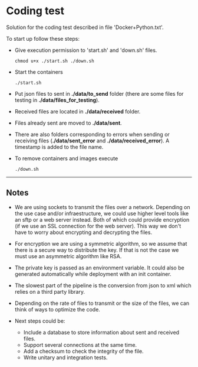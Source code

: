 # Coding test

Solution for the coding test described in file 'Docker+Python.txt'.

To start up follow these steps:

- Give execution permission to 'start.sh' and 'down.sh' files.

    `chmod u+x ./start.sh ./down.sh`

- Start the containers

    `./start.sh`

- Put json files to sent in **./data/to_send** folder (there are some files for testing in **./data/files_for_testing**).

- Received files are located in **./data/received** folder.

- Files already sent are moved to **./data/sent**.

- There are also folders corresponding to errors when sending or receiving files (**./data/sent_error** and **./data/received_error**). A timestamp is added to the file name.

- To remove containers and images execute

    `./down.sh`

---
## Notes

- We are using sockets to transmit the files over a network. Depending on the use case and/or infraestructure, we could use higher level tools like an sftp or a web server instead. Both of which could provide encryption (if we use an SSL connection for the web server). This way we don't have to worry about encrypting and decrypting the files.

- For encryption we are using a symmetric algorithm, so we assume that there is a secure way to distribute the key. If that is not the case we must use an asymmetric algorithm like RSA.

- The private key is passed as an environment variable. It could also be generated automatically while deployment with an init container.

- The slowest part of the pipeline is the conversion from json to xml which 
relies on a third party library.

- Depending on the rate of files to transmit or the size of the files, we can think of ways to optimize the code.

- Next steps could be:

	- Include a database to store information about sent and received files.
    - Support several connections at the same time.
    - Add a checksum to check the integrity of the file.
    - Write unitary and integration tests.
